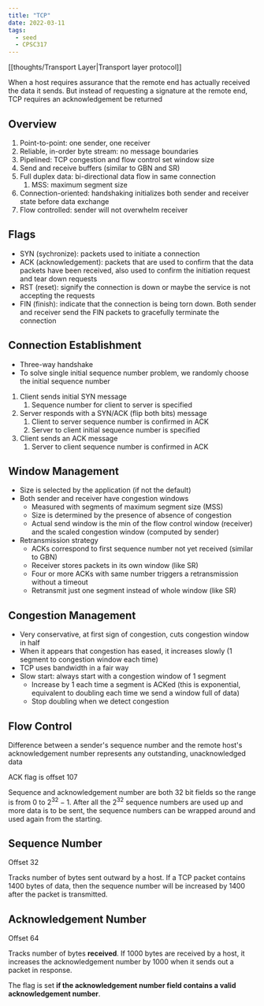 ```yaml
---
title: "TCP"
date: 2022-03-11
tags:
  - seed
  - CPSC317
---
```


[[thoughts/Transport Layer|Transport layer protocol]]

When a host requires assurance that the remote end has actually received the data it sends. But instead of requesting a signature at the remote end, TCP requires an acknowledgement be returned

## Overview

1. Point-to-point: one sender, one receiver
2. Reliable, in-order byte stream: no message boundaries
3. Pipelined: TCP congestion and flow control set window size
4. Send and receive buffers (similar to GBN and SR)
5. Full duplex data: bi-directional data flow in same connection
   1. MSS: maximum segment size
6. Connection-oriented: handshaking initializes both sender and receiver state before data exchange
7. Flow controlled: sender will not overwhelm receiver

## Flags

- SYN (sychronize): packets used to initiate a connection
- ACK (acknowledgement): packets that are used to confirm that the data packets have been received, also used to confirm the initiation request and tear down requests
- RST (reset): signify the connection is down or maybe the service is not accepting the requests
- FIN (finish): indicate that the connection is being torn down. Both sender and receiver send the FIN packets to gracefully terminate the connection

## Connection Establishment

- Three-way handshake
- To solve single initial sequence number problem, we randomly choose the initial sequence number

1. Client sends initial SYN message
   1. Sequence number for client to server is specified
2. Server responds with a SYN/ACK (flip both bits) message
   1. Client to server sequence number is confirmed in ACK
   2. Server to client initial sequence number is specified
3. Client sends an ACK message
   1. Server to client sequence number is confirmed in ACK

## Window Management

- Size is selected by the application (if not the default)
- Both sender and receiver have congestion windows
  - Measured with segments of maximum segment size (MSS)
  - Size is determined by the presence of absence of congestion
  - Actual send window is the min of the flow control window (receiver) and the scaled congestion window (computed by sender)
- Retransmission strategy
  - ACKs correspond to first sequence number not yet received (similar to GBN)
  - Receiver stores packets in its own window (like SR)
  - Four or more ACKs with same number triggers a retransmission without a timeout
  - Retransmit just one segment instead of whole window (like SR)

## Congestion Management

- Very conservative, at first sign of congestion, cuts congestion window in half
- When it appears that congestion has eased, it increases slowly (1 segment to congestion window each time)
- TCP uses bandwidth in a fair way
- Slow start: always start with a congestion window of 1 segment
  - Increase by 1 each time a segment is ACKed (this is exponential, equivalent to doubling each time we send a window full of data)
  - Stop doubling when we detect congestion

## Flow Control

Difference between a sender's sequence number and the remote host's acknowledgement number represents any outstanding, unacknowledged data

ACK flag is offset 107

Sequence and acknowledgement number are both 32 bit fields so the range is from $0$ to $2^{32}-1$. After all the $2^{32}$ sequence numbers are used up and more data is to be sent, the sequence numbers can be wrapped around and used again from the starting.

## Sequence Number

Offset 32

Tracks number of bytes sent outward by a host. If a TCP packet contains 1400 bytes of data, then the sequence number will be increased by 1400 after the packet is transmitted.

## Acknowledgement Number

Offset 64

Tracks number of bytes **received**. If 1000 bytes are received by a host, it increases the acknowledgement number by 1000 when it sends out a packet in response.

The flag is set **if the acknowledgement number field contains a valid acknowledgement number**.

